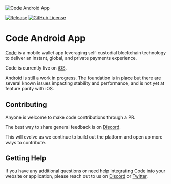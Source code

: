 ![Code Android App](https://github.com/code-payments/code-android/assets/5760385/b955a5af-04bf-4794-897a-4263f332df87)

[![Release](https://img.shields.io/github/v/release/code-wallet/code-android.svg)](https://github.com/code-wallet/code-android/releases/latest)
[![GitHub License](https://img.shields.io/badge/license-MIT-lightgrey.svg?style=flat)](https://github.com/code-wallet/code-android/blob/main/LICENSE.md)

# Code Android App

[Code](https://getcode.com) is a mobile wallet app leveraging self-custodial blockchain technology to deliver an instant, global, and private payments experience. 

Code is currently live on [iOS](https://apps.apple.com/ca/app/code-wallet/id1562384846). 

Android is still a work in progress. The foundation is in place but there are several known issues impacting stability and performance, and is not yet at feature parity with iOS.

## Contributing

Anyone is welcome to make code contributions through a PR. 

The best way to share general feedback is on [Discord](https://discord.gg/T8Tpj8DBFp). 

This will evolve as we continue to build out the platform and open up more ways to contribute.

## Getting Help

If you have any additional questions or need help integrating Code into your website or application, please reach out to us on [Discord](https://discord.gg/T8Tpj8DBFp) or [Twitter](https://twitter.com/getcode).
